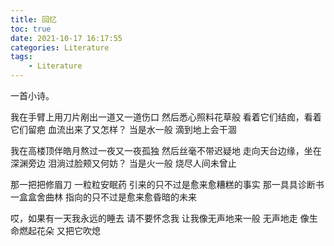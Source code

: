 ```yaml
---
title: 回忆
toc: true
date: 2021-10-17 16:17:55
categories: Literature
tags:
    - Literature
---
```


一首小诗。

<!-- more -->

我在手臂上用刀片剐出一道又一道伤口
然后悉心照料花草般
看着它们结痂，看着它们留疤
血流出来了又怎样？
当是水一般
滴到地上会干涸

我在高楼顶伴皓月熬过一夜又一夜孤独
然后丝毫不带迟疑地
走向天台边缘，坐在深渊旁边
泪淌过脸颊又何妨？
当是火一般
烧尽人间未曾止

那一把把修眉刀
一粒粒安眠药
引来的只不过是愈来愈糟糕的事实
那一具具诊断书
一盒盒舍曲林
指向的只不过是愈来愈昏暗的未来

哎，如果有一天我永远的睡去
请不要怀念我
让我像无声地来一般
无声地走
像生命燃起花朵
又把它吹熄
